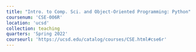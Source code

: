 ```yaml
---
title: "Intro. to Comp. Sci. and Object-Oriented Programming: Python"
coursenum: 'CSE-006R'
location: 'ucsd'
collection: teaching
quarters: 'Spring 2022'
courseurl: 'https://ucsd.edu/catalog/courses/CSE.html#cse6r'
---
```

